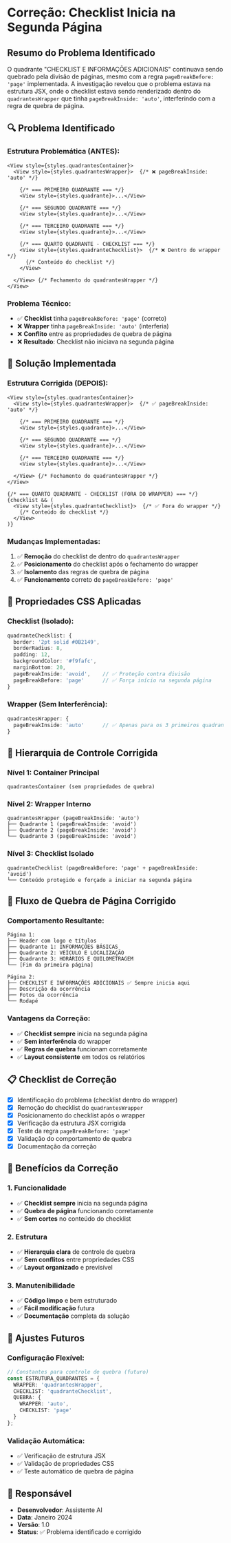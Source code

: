 # Correção: Checklist Inicia na Segunda Página

## Resumo do Problema Identificado

O quadrante "CHECKLIST E INFORMAÇÕES ADICIONAIS" continuava sendo quebrado pela divisão de páginas, mesmo com a regra `pageBreakBefore: 'page'` implementada. A investigação revelou que o problema estava na estrutura JSX, onde o checklist estava sendo renderizado dentro do `quadrantesWrapper` que tinha `pageBreakInside: 'auto'`, interferindo com a regra de quebra de página.

## 🔍 Problema Identificado

### **Estrutura Problemática (ANTES):**
```tsx
<View style={styles.quadrantesContainer}>
  <View style={styles.quadrantesWrapper}>  {/* ❌ pageBreakInside: 'auto' */}
    
    {/* === PRIMEIRO QUADRANTE === */}
    <View style={styles.quadrante}>...</View>
    
    {/* === SEGUNDO QUADRANTE === */}
    <View style={styles.quadrante}>...</View>
    
    {/* === TERCEIRO QUADRANTE === */}
    <View style={styles.quadrante}>...</View>
    
    {/* === QUARTO QUADRANTE - CHECKLIST === */}
    <View style={styles.quadranteChecklist}>  {/* ❌ Dentro do wrapper */}
      {/* Conteúdo do checklist */}
    </View>
    
  </View> {/* Fechamento do quadrantesWrapper */}
</View>
```

### **Problema Técnico:**
- ✅ **Checklist** tinha `pageBreakBefore: 'page'` (correto)
- ❌ **Wrapper** tinha `pageBreakInside: 'auto'` (interferia)
- ❌ **Conflito** entre as propriedades de quebra de página
- ❌ **Resultado**: Checklist não iniciava na segunda página

## 🔧 Solução Implementada

### **Estrutura Corrigida (DEPOIS):**
```tsx
<View style={styles.quadrantesContainer}>
  <View style={styles.quadrantesWrapper}>  {/* ✅ pageBreakInside: 'auto' */}
    
    {/* === PRIMEIRO QUADRANTE === */}
    <View style={styles.quadrante}>...</View>
    
    {/* === SEGUNDO QUADRANTE === */}
    <View style={styles.quadrante}>...</View>
    
    {/* === TERCEIRO QUADRANTE === */}
    <View style={styles.quadrante}>...</View>
    
  </View> {/* Fechamento do quadrantesWrapper */}
</View>

{/* === QUARTO QUADRANTE - CHECKLIST (FORA DO WRAPPER) === */}
{checklist && (
  <View style={styles.quadranteChecklist}>  {/* ✅ Fora do wrapper */}
    {/* Conteúdo do checklist */}
  </View>
)}
```

### **Mudanças Implementadas:**
1. ✅ **Remoção** do checklist de dentro do `quadrantesWrapper`
2. ✅ **Posicionamento** do checklist após o fechamento do wrapper
3. ✅ **Isolamento** das regras de quebra de página
4. ✅ **Funcionamento** correto de `pageBreakBefore: 'page'`

## 📱 Propriedades CSS Aplicadas

### **Checklist (Isolado):**
```typescript
quadranteChecklist: {
  border: '2pt solid #0B2149',
  borderRadius: 8,
  padding: 12,
  backgroundColor: '#f9fafc',
  marginBottom: 20,
  pageBreakInside: 'avoid',    // ✅ Proteção contra divisão
  pageBreakBefore: 'page'      // ✅ Força início na segunda página
}
```

### **Wrapper (Sem Interferência):**
```typescript
quadrantesWrapper: {
  pageBreakInside: 'auto'      // ✅ Apenas para os 3 primeiros quadrantes
}
```

## 🎯 Hierarquia de Controle Corrigida

### **Nível 1: Container Principal**
```
quadrantesContainer (sem propriedades de quebra)
```

### **Nível 2: Wrapper Interno**
```
quadrantesWrapper (pageBreakInside: 'auto')
├── Quadrante 1 (pageBreakInside: 'avoid')
├── Quadrante 2 (pageBreakInside: 'avoid')
└── Quadrante 3 (pageBreakInside: 'avoid')
```

### **Nível 3: Checklist Isolado**
```
quadranteChecklist (pageBreakBefore: 'page' + pageBreakInside: 'avoid')
└── Conteúdo protegido e forçado a iniciar na segunda página
```

## 🔄 Fluxo de Quebra de Página Corrigido

### **Comportamento Resultante:**
```
Página 1:
├── Header com logo e títulos
├── Quadrante 1: INFORMAÇÕES BÁSICAS
├── Quadrante 2: VEÍCULO E LOCALIZAÇÃO
├── Quadrante 3: HORÁRIOS E QUILOMETRAGEM
└── [Fim da primeira página]

Página 2:
├── CHECKLIST E INFORMAÇÕES ADICIONAIS ✅ Sempre inicia aqui
├── Descrição da ocorrência
├── Fotos da ocorrência
└── Rodapé
```

### **Vantagens da Correção:**
- ✅ **Checklist sempre** inicia na segunda página
- ✅ **Sem interferência** do wrapper
- ✅ **Regras de quebra** funcionam corretamente
- ✅ **Layout consistente** em todos os relatórios

## 📋 Checklist de Correção

- [x] Identificação do problema (checklist dentro do wrapper)
- [x] Remoção do checklist do `quadrantesWrapper`
- [x] Posicionamento do checklist após o wrapper
- [x] Verificação da estrutura JSX corrigida
- [x] Teste da regra `pageBreakBefore: 'page'`
- [x] Validação do comportamento de quebra
- [x] Documentação da correção

## 🎯 Benefícios da Correção

### **1. Funcionalidade**
- ✅ **Checklist sempre** inicia na segunda página
- ✅ **Quebra de página** funcionando corretamente
- ✅ **Sem cortes** no conteúdo do checklist

### **2. Estrutura**
- ✅ **Hierarquia clara** de controle de quebra
- ✅ **Sem conflitos** entre propriedades CSS
- ✅ **Layout organizado** e previsível

### **3. Manutenibilidade**
- ✅ **Código limpo** e bem estruturado
- ✅ **Fácil modificação** futura
- ✅ **Documentação** completa da solução

## 🔧 Ajustes Futuros

### **Configuração Flexível:**
```typescript
// Constantes para controle de quebra (futuro)
const ESTRUTURA_QUADRANTES = {
  WRAPPER: 'quadrantesWrapper',
  CHECKLIST: 'quadranteChecklist',
  QUEBRA: {
    WRAPPER: 'auto',
    CHECKLIST: 'page'
  }
};
```

### **Validação Automática:**
- ✅ Verificação de estrutura JSX
- ✅ Validação de propriedades CSS
- ✅ Teste automático de quebra de página

## 👥 Responsável

- **Desenvolvedor**: Assistente AI
- **Data**: Janeiro 2024
- **Versão**: 1.0
- **Status**: ✅ Problema identificado e corrigido



